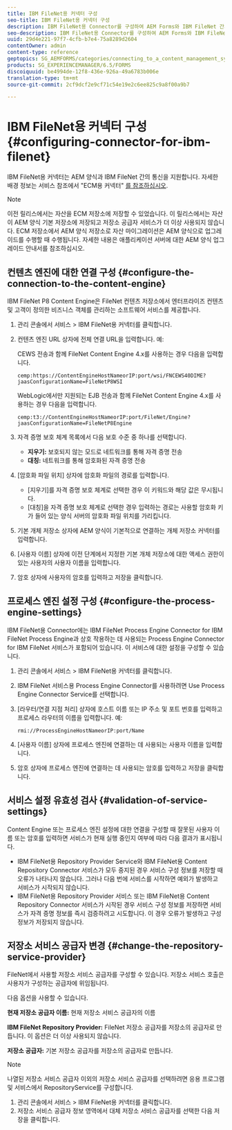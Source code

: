 ```yaml
---
title: IBM FileNet용 커넥터 구성
seo-title: IBM FileNet용 커넥터 구성
description: IBM FileNet용 Connector를 구성하여 AEM Forms와 IBM FileNet 간의 통신을 활성화하는 방법을 알아봅니다.
seo-description: IBM FileNet용 Connector를 구성하여 AEM Forms와 IBM FileNet 간의 통신을 활성화하는 방법을 알아봅니다.
uuid: 29d4e221-97f7-4cfb-b7e4-75a8289d2604
contentOwner: admin
content-type: reference
geptopics: SG_AEMFORMS/categories/connecting_to_a_content_management_system
products: SG_EXPERIENCEMANAGER/6.5/FORMS
discoiquuid: be4994de-12f8-436e-926a-49a6783b006e
translation-type: tm+mt
source-git-commit: 2cf9dcf2e9cf71c54e19e2c6ee825c9a8f00a9b7

---
```



# IBM FileNet용 커넥터 구성 {#configuring-connector-for-ibm-filenet}

IBM FileNet용 커넥터는 AEM 양식과 IBM FileNet 간의 통신을 지원합니다. 자세한 배경 정보는 서비스 참조에서 &quot;ECM용 커넥터&quot; [를 참조하십시오](https://www.adobe.com/go/learn_aemforms_services_63).

>[!NOTE]
>
>이전 릴리스에서는 자산을 ECM 저장소에 저장할 수 있었습니다. 이 릴리스에서는 자산이 AEM 양식 기본 저장소에 저장되고 저장소 공급자 서비스가 더 이상 사용되지 않습니다. ECM 저장소에서 AEM 양식 저장소로 자산 마이그레이션은 AEM 양식으로 업그레이드를 수행할 때 수행됩니다. 자세한 내용은 애플리케이션 서버에 대한 AEM 양식 업그레이드 안내서를 참조하십시오.

## 컨텐츠 엔진에 대한 연결 구성 {#configure-the-connection-to-the-content-engine}

IBM FileNet P8 Content Engine은 FileNet 컨텐츠 저장소에서 엔터프라이즈 컨텐츠 및 고객이 정의한 비즈니스 객체를 관리하는 소프트웨어 서비스를 제공합니다.

1. 관리 콘솔에서 서비스 > IBM FileNet용 커넥터를 클릭합니다.
1. 컨텐츠 엔진 URL 상자에 전체 연결 URL을 입력합니다. 예:

   CEWS 전송과 함께 FileNet Content Engine 4.x를 사용하는 경우 다음을 입력합니다.

   `cemp:https://ContentEngineHostNameorIP:port/wsi/FNCEWS40DIME?jaasConfigurationName=FileNetP8WSI`

   WebLogic에서만 지원되는 EJB 전송과 함께 FileNet Content Engine 4.x를 사용하는 경우 다음을 입력합니다.

   `cemp:t3://ContentEngineHostNameorIP:port/FileNet/Engine?jaasConfigurationName=FileNetP8Engine`

1. 자격 증명 보호 체계 목록에서 다음 보호 수준 중 하나를 선택합니다.

   * **지우기:** 보호되지 않는 모드로 네트워크를 통해 자격 증명 전송
   * **대칭:** 네트워크를 통해 암호화된 자격 증명 전송

1. [암호화 파일 위치] 상자에 암호화 파일의 경로를 입력합니다.

   * [지우기]를 자격 증명 보호 체계로 선택한 경우 이 키워드와 해당 값은 무시됩니다.
   * [대칭]을 자격 증명 보호 체계로 선택한 경우 입력하는 경로는 사용할 암호화 키가 들어 있는 양식 서버의 암호화 파일 위치를 가리킵니다.

1. 기본 개체 저장소 상자에 AEM 양식이 기본적으로 연결하는 개체 저장소 커넥터를 입력합니다.
1. [사용자 이름] 상자에 이전 단계에서 지정한 기본 개체 저장소에 대한 액세스 권한이 있는 사용자의 사용자 이름을 입력합니다.
1. 암호 상자에 사용자의 암호를 입력하고 저장을 클릭합니다.

## 프로세스 엔진 설정 구성 {#configure-the-process-engine-settings}

IBM FileNet용 Connector에는 IBM FileNet Process Engine Connector for IBM FileNet Process Engine과 상호 작용하는 데 사용되는 Process Engine Connector for IBM FileNet 서비스가 포함되어 있습니다. 이 서비스에 대한 설정을 구성할 수 있습니다.

1. 관리 콘솔에서 서비스 > IBM FileNet용 커넥터를 클릭합니다.
1. IBM FileNet 서비스용 Process Engine Connector를 사용하려면 Use Process Engine Connector Service를 선택합니다.
1. [라우터/연결 지점 처리] 상자에 호스트 이름 또는 IP 주소 및 포트 번호를 입력하고 프로세스 라우터의 이름을 입력합니다. 예:

   `rmi://ProcessEngineHostNameorIP:port/Name`

1. [사용자 이름] 상자에 프로세스 엔진에 연결하는 데 사용되는 사용자 이름을 입력합니다.
1. 암호 상자에 프로세스 엔진에 연결하는 데 사용되는 암호를 입력하고 저장을 클릭합니다.

## 서비스 설정 유효성 검사 {#validation-of-service-settings}

Content Engine 또는 프로세스 엔진 설정에 대한 연결을 구성할 때 잘못된 사용자 이름 또는 암호를 입력하면 서비스가 현재 실행 중인지 여부에 따라 다음 결과가 표시됩니다.

* IBM FileNet용 Repository Provider Service와 IBM FileNet용 Content Repository Connector 서비스가 모두 중지된 경우 서비스 구성 정보를 저장할 때 오류가 나타나지 않습니다. 그러나 다음 번에 서비스를 시작하면 예외가 발생하고 서비스가 시작되지 않습니다.
* IBM FileNet용 Repository Provider 서비스 또는 IBM FileNet용 Content Repository Connector 서비스가 시작된 경우 서비스 구성 정보를 저장하면 서비스가 자격 증명 정보를 즉시 검증하려고 시도합니다. 이 경우 오류가 발생하고 구성 정보가 저장되지 않습니다.

## 저장소 서비스 공급자 변경 {#change-the-repository-service-provider}

FileNet에서 사용할 저장소 서비스 공급자를 구성할 수 있습니다. 저장소 서비스 호출은 사용자가 구성하는 공급자에 위임됩니다.

다음 옵션을 사용할 수 있습니다.

**현재 저장소 공급자 이름:** 현재 저장소 서비스 공급자의 이름

**IBM FileNet Repository Provider:** FileNet 저장소 공급자를 저장소의 공급자로 만듭니다. 이 옵션은 더 이상 사용되지 않습니다.

**저장소 공급자:** 기본 저장소 공급자를 저장소의 공급자로 만듭니다.

>[!NOTE]
>
>나열된 저장소 서비스 공급자 이외의 저장소 서비스 공급자를 선택하려면 응용 프로그램 및 서비스에서 RepositoryService를 구성합니다. <!-- Fix broken link(See Managing Services) -->

1. 관리 콘솔에서 서비스 > IBM FileNet용 커넥터를 클릭합니다.
1. 저장소 서비스 공급자 정보 영역에서 대체 저장소 서비스 공급자를 선택한 다음 저장을 클릭합니다.
